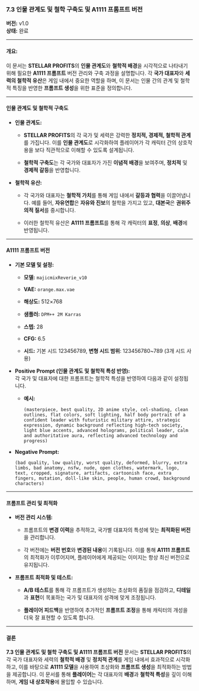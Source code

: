 ### **7.3 인물 관계도 및 철학 구축도 및 A1111 프롬프트 버전**

**버전:** v1.0  
**상태:** 완료

---

#### **개요:**

이 문서는 **STELLAR PROFITS**의 **인물 관계도**와 **철학적 배경**을 시각적으로 나타내기 위해 필요한 **A1111 프롬프트** 버전 관리와 구축 과정을 설명합니다. 각 **국가 대표자**와 **세력의 철학적 유산**은 게임 내에서 중요한 역할을 하며, 이 문서는 인물 간의 관계 및 철학적 특징을 반영한 **프롬프트 생성**을 위한 표준을 정의합니다.

---

#### **인물 관계도 및 철학적 구축도**

- **인물 관계도:**
    
    - **STELLAR PROFITS**의 각 국가 및 세력은 강력한 **정치적, 경제적, 철학적 관계**를 가집니다. 이를 **인물 관계도**로 시각화하여 플레이어가 각 캐릭터 간의 상호작용을 보다 직관적으로 이해할 수 있도록 설계됩니다.
        
    - **철학적 구축도**는 각 국가와 대표자가 가진 **이념적 배경**을 보여주며, **정치적** 및 **경제적 갈등**을 반영합니다.
        
- **철학적 유산:**
    
    - 각 국가와 대표자는 **철학적 가치**를 통해 게임 내에서 **갈등과 협력**을 이끌어냅니다. 예를 들어, **자유연합**은 **자유와 진보**의 철학을 가지고 있고, **대본국**은 **권위주의적 질서**를 중시합니다.
        
    - 이러한 철학적 유산은 **A1111 프롬프트**를 통해 각 캐릭터의 **표정**, **의상**, **배경**에 반영됩니다.
        

---

#### **A1111 프롬프트 버전**

- **기본 모델 및 설정:**
    
    - **모델:** `majicmixReverie_v10`
        
    - **VAE:** `orange.max.vae`
        
    - **해상도:** 512×768
        
    - **샘플러:** `DPM++ 2M Karras`
        
    - **스텝:** 28
        
    - **CFG:** 6.5
        
    - **시드:** 기본 시드 123456789, **변형 시드 범위**: 123456780~789 (3개 시드 사용)
        
- **Positive Prompt (인물 관계도 및 철학적 특성 반영):**  
    각 국가 및 대표자에 대한 프롬프트는 철학적 특성을 반영하여 다음과 같이 설정됩니다.
    
    - **예시:**
        
        `(masterpiece, best quality, 2D anime style, cel-shading, clean outlines, flat colors, soft lighting, half body portrait of a confident leader with futuristic military attire, strategic expression, dynamic background reflecting high-tech society, light blue accents, advanced holograms, political leader, calm and authoritative aura, reflecting advanced technology and progress)`
        
- **Negative Prompt:**
    
    `(bad quality, low quality, worst quality, deformed, blurry, extra limbs, bad anatomy, nsfw, nude, open clothes, watermark, logo, text, cropped, signature, artifacts, cartoonish face, extra fingers, mutation, doll-like skin, people, human crowd, background characters)`
    

---

#### **프롬프트 관리 및 최적화**

- **버전 관리 시스템:**
    
    - 프롬프트의 **변경 이력**을 추적하고, 국가별 대표자의 특성에 맞는 **최적화된 버전**을 관리합니다.
        
    - 각 버전에는 **버전 번호**와 **변경된 내용**이 기록됩니다. 이를 통해 **A1111 프롬프트**의 최적화가 이루어지며, 플레이어에게 제공되는 이미지는 항상 최신 버전으로 유지됩니다.
        
- **프롬프트 최적화 및 테스트:**
    
    - **A/B 테스트**를 통해 각 프롬프트가 생성하는 초상화의 품질을 점검하고, **디테일**과 **표현**이 목표하는 국가 및 대표자의 성격에 맞게 조정됩니다.
        
    - **플레이어 피드백**을 반영하여 추가적인 **프롬프트 조정**을 통해 캐릭터의 개성을 더욱 잘 표현할 수 있도록 합니다.
        

---

#### **결론**

**7.3 인물 관계도 및 철학 구축도 및 A1111 프롬프트 버전** 문서는 **STELLAR PROFITS**의 각 국가 대표자와 세력의 **철학적 배경** 및 **정치적 관계**를 게임 내에서 효과적으로 시각화하고, 이를 바탕으로 **A1111 모델**을 사용하여 초상화와 **프롬프트 생성**을 최적화하는 방법을 제공합니다. 이 문서를 통해 **플레이어**는 각 대표자의 **배경**과 **철학적 특성**을 깊이 이해하며, **게임 내 상호작용**에 몰입할 수 있습니다.